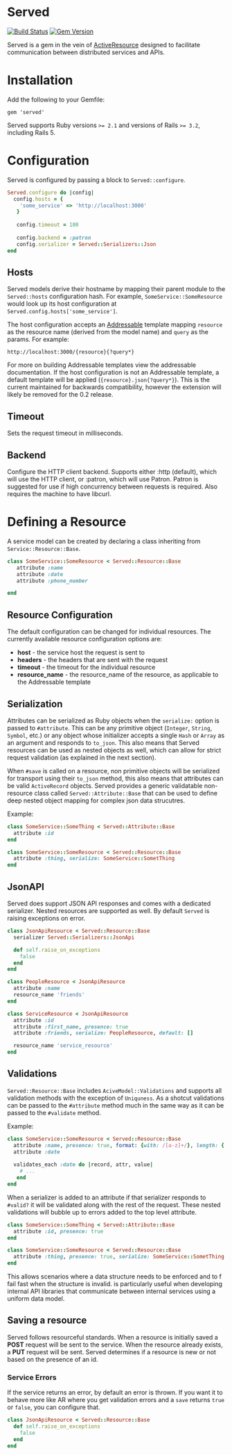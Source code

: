 # Served
[![Build Status](https://travis-ci.org/optoro/served.svg?branch=master)](https://travis-ci.org/optoro/served)
[![Gem Version](https://badge.fury.io/rb/served.svg)](https://badge.fury.io/rb/served)

Served is a gem in the vein of [ActiveResource](https://github.com/rails/activeresource) designed to facilitate
communication between distributed services and APIs.

# Installation

Add the following to your Gemfile:

```gem 'served'```

Served supports Ruby versions `>= 2.1` and versions of Rails `>= 3.2`, including Rails 5.
# Configuration
Served is configured by passing a block to ```Served::configure```.

```ruby
Served.configure do |config|
  config.hosts = {
    'some_service' => 'http://localhost:3000'
   }
   
   config.timeout = 100
   
   config.backend = :patron
   config.serializer = Served::Serializers::Json
end
```

## Hosts
Served models derive their hostname by mapping their parent module to the `Served::hosts` configuration hash. For
example, `SomeService::SomeResource` would look up its host configuration at 
`Served.config.hosts['some_service']`.

The host configuration accepts an [Addressable](https://github.com/sporkmonger/addressable) template mapping
`resource` as the resource name (derived from the model name) and `query` as the params. For example:

```
http://localhost:3000/{resource}{?query*}
```

For more on building Addressable templates view the addressable documentation. If the host configuration is not an
Addressable template, a default template will be applied (```{resource}.json{?query*}```). This is the current
maintained for backwards compatibility, however the extension will likely be removed for the 0.2 release.

## Timeout
Sets the request timeout in milliseconds.

## Backend
Configure the HTTP client backend. Supports either :http (default), which will use the HTTP client, or :patron, which 
will use Patron. Patron is suggested for use if high concurrency between requests is required. Also requires the 
machine to have libcurl.

# Defining a Resource
A service model can be created by declaring a class inheriting from ```Service::Resource::Base```.

```ruby
class SomeService::SomeResource < Served::Resource::Base
   attribute :name
   attribute :date
   attribute :phone_number

end
```

## Resource Configuration
The default configuration can be changed for individual resources. The currently available resource configuration
options are:

* **host** - the service host the request is sent to
* **headers** - the headers that are sent with the request
* **timeout** - the timeout for the individual resource
* **resource_name** - the resource_name of the resource, as applicable to the Addressable template

## Serialization

Attributes can be serialized as Ruby objects when the `serialize:` option is passed to `#attribute`. This can be any
primitive object (`Integer`, `String`, `Symbol`, etc.) or any object whose initializer accepts a single `Hash` or `Array`
as an argument and responds to `to_json`. This also means that Served resources can be used as nested objects as well, 
which can allow for strict request validation (as explained in the next section).

When `#save` is called on a resource, non primitive objects will be serialized for transport using their `to_json`
method, this also means that attributes can be valid `ActiveRecord` objects. Served provides a generic validatable
non-resource class called `Served::Attribute::Base` that can be used to define deep nested object mapping for 
complex json data strucutres. 

Example:

```ruby
class SomeService::SomeThing < Served::Attribute::Base
  attribute :id
end

class SomeService::SomeResource < Served::Resource::Base
  attribute :thing, serialize: SomeService::SometThing
end
```

## JsonAPI 

Served does support JSON API responses and comes with a dedicated serializer. Nested resources are supported as well. 
By default `Served` is raising exceptions on error.

```ruby
class JsonApiResource < Served::Resource::Base
  serializer Served::Serializers::JsonApi

  def self.raise_on_exceptions
    false
  end
end

class PeopleResource < JsonApiResource
  attribute :name
  resource_name 'friends'
end

class ServiceResource < JsonApiResource
  attribute :id
  attribute :first_name, presence: true
  attribute :friends, serialize: PeopleResource, default: []

  resource_name 'service_resource'
end
```


## Validations
`Served::Resource::Base` includes `AciveModel::Validations` and supports all validation methods with the exception of 
`Uniquness`. As a shotcut validations can be passed to the `#attribute` method much in the same way as it can be passed 
to the `#validate` method. 

Example:

```ruby
class SomeService::SomeResource < Served::Resource::Base
  attribute :name, presence: true, format: {with: /[a-z]+/}, length: { within: (3..10) }
  attribute :date
  
  validates_each :date do |record, attr, value|
    # ...
   end
end

```

When a serializer is added to an attribute if that serializer responds to `#valid?` it will be validated along with the
 rest of the request. These nested validations will bubble up to errors added to the top level  attribute.


```ruby
class SomeService::SomeThing < Served::Attribute::Base
  attribute :id, presence: true
end

class SomeService::SomeResource < Served::Resource::Base
  attribute :thing, presence: true, serialize: SomeService::SometThing
end
```

This allows scenarios where a data structure needs to be enforced and to f fail fast when the structure is invalid.
is particularly useful when developing internal API libraries that communicate between internal services using a uniform data model.

## Saving a resource

Served follows resourceful standards. When a resource is initially saved a **POST** request will be sent
to the service. When the resource already exists, a **PUT** request will be sent. Served determines if
a resource is new or not based on the presence of an id.

### Service Errors

If the service returns an error, by default an error is thrown. If you want it to behave more like AR where you get 
validation errors and a `save` returns `true` or `false`, you can configure that.
 

```ruby
class JsonApiResource < Served::Resource::Base
  def self.raise_on_exceptions
    false
  end
end
``` 
